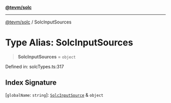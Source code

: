 [**@tevm/solc**](../README.md)

***

[@tevm/solc](../globals.md) / SolcInputSources

# Type Alias: SolcInputSources

> **SolcInputSources** = `object`

Defined in: solcTypes.ts:317

## Index Signature

\[`globalName`: `string`\]: [`SolcInputSource`](SolcInputSource.md) & `object`
